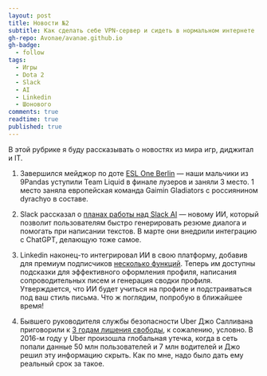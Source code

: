 ```yaml
---
layout: post
title: Новости №2
subtitle: Как сделать себе VPN-сервер и сидеть в нормальном интернете
gh-repo: Avonae/avanae.github.io
gh-badge:
  - follow
tags:
  - Игры
  - Dota 2
  - Slack
  - AI
  - Linkedin
  - Шонового
comments: true
readtime: true
published: true
---
```


В этой рубрике я буду рассказывать о новостях из мира игр, диджитал и IT.

1. Завершился мейджор по доте [ESL One Berlin](https://www.cybersport.ru/tags/dota-2/gladiators-obygrali-team-liquid-i-stali-chempionami-esl-one-berlin-major-2023 "Поздравляем!") — наши мальчики из 9Pandas уступили Team Liquid в финале лузеров и заняли 3 место. 1 место заняла европейская команда Gaimin Gladiators c россиянином dyrachyo в составе.

2. Slack рассказал о [планах работы над Slack AI](https://slack.com/blog/news/introducing-slack-gpt "Больше не придется думать, что написать незнакомому сотруднику") — новому ИИ, который позволит пользователям быстро генерировать резюме диалога и помогать при написании текстов. В марте они внедрили интеграцию с ChatGPT, делающую тоже самое. 

3. Linkedin наконец-то интегрировал ИИ в свою платформу, добавив для премиум подписчиков [несколько функций](https://www.linkedin.com/pulse/linkedin-launches-ai-powered-features-profile-optimization "Плоти деньги"). Теперь им доступны подсказки для эффективного оформления профиля, написания сопроводительных писем и генерация сводки профиля. 
Утверждается, что ИИ будет учиться на профиле и подстраиваться под ваш стиль письма. Что ж поглядим, попробую в ближайшее время!

4. Бывшего руководителя службы безопасности Uber Джо Салливана приговорили к [3 годам лишения свободы](https://www.bbc.com/news/technology-65497186 "Ибо нефиг скрывать такие вещи!"), к сожалению, условно. В 2016-м году у Uber произошла глобальная утечка, когда в сеть попали данные 50 млн пользователей и 7 млн водителей и Джо решил эту информацию скрыть. Как по мне,  надо было дать ему реальный срок за такое.
